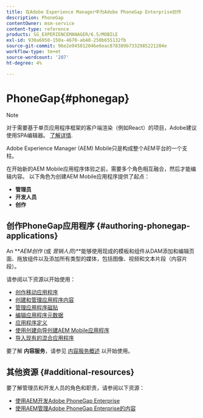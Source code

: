 ```yaml
---
title: 在Adobe Experience Manager中为Adobe PhoneGap Enterprise创作
description: PhoneGap
contentOwner: msm-service
content-type: reference
products: SG_EXPERIENCEMANAGER/6.5/MOBILE
exl-id: 930a6950-150a-4670-ab48-250b655132fb
source-git-commit: 96e2e945012046e6eac878389b7332985221204e
workflow-type: tm+mt
source-wordcount: '207'
ht-degree: 4%

---
```


# PhoneGap{#phonegap}

>[!NOTE]
>
>对于需要基于单页应用程序框架的客户端渲染（例如React）的项目，Adobe建议使用SPA编辑器。 [了解详情](/help/sites-developing/spa-overview.md).

Adobe Experience Manager (AEM) Mobile只是构成整个AEM平台的一个支柱。

在开始新的AEM Mobile应用程序体验之前，需要多个角色相互融合，然后才能编辑内容。 以下角色为创建AEM Mobile应用程序提供了起点：

* **管理员**
* **开发人员**
* **创作**

## 创作PhoneGap应用程序 {#authoring-phonegap-applications}

An ***AEM创作* (或 *营销人员*)**能够使用现成的模板和组件从DAM添加和编辑页面、拖放组件以及添加所有类型的媒体，包括图像、视频和文本片段（内容片段）。

请参阅以下资源以开始使用：

* [创作移动应用程序](/help/mobile/phonegap-authoring-apps.md)
* [创建和管理应用程序内容](/help/mobile/phonegap-manage-app-content.md)
* [管理应用程序磁贴](/help/mobile/phonegap-app-details-tile.md)
* [编辑应用程序元数据](/help/mobile/phonegap-editmetadata.md)
* [应用程序定义](/help/mobile/phonegap-app-definitions.md)
* [使用创建向导创建AEM Mobile应用程序](/help/mobile/phonegap-create-new-app.md)
* [导入现有的混合应用程序](/help/mobile/phonegap-adding-content-to-imported-app.md)

要了解 **内容服务**，请参见 [内容服务概述](/help/mobile/develop-content-as-a-service.md) 以开始使用。

## 其他资源 {#additional-resources}

要了解管理员和开发人员的角色和职责，请参阅以下资源：

* [使用AEM开发Adobe PhoneGap Enterprise](/help/mobile/developing-in-phonegap.md)
* [使用AEM管理Adobe PhoneGap Enterprise的内容](/help/mobile/administer-phonegap.md)
